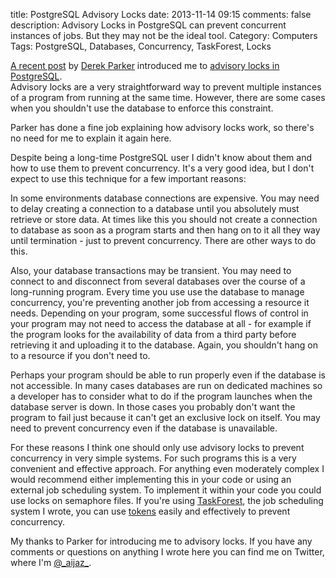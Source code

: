 title: PostgreSQL Advisory Locks
date: 2013-11-14 09:15
comments: false
description: Advisory Locks in PostgreSQL can prevent concurrent instances of jobs.  But they may not be the ideal tool. 
Category: Computers
Tags: PostgreSQL, Databases, Concurrency, TaskForest, Locks

[A recent post](http://hashrocket.com/blog/posts/advisory-locks-in-postgres) by
[Derek Parker](http://hashrocket.com/blog/rocketeers/derek-parker) introduced me to 
[advisory locks in PostgreSQL](http://www.postgresql.org/docs/9.2/static/explicit-locking.html#ADVISORY-LOCKS).  
Advisory locks are a very straightforward way to prevent multiple instances of a program from running at the same
time.  However, there are some cases when you shouldn't use the database to enforce this constraint. 

<!-- more -->

Parker has done a fine job explaining how advisory locks work, so there's no need for me to explain it again here.

Despite being a long-time PostgreSQL user I didn't know about them and how to use them to prevent concurrency.
It's a very good idea, but I don't expect to use this technique for a few important reasons: 

In some environments database connections are expensive.  You may need to 
delay creating a connection to a database until you absolutely must retrieve or store data.  At times like this 
you should not create a connection to database as soon as a program starts and then hang on to it all they way 
until termination - just to prevent concurrency.  There are other ways to do this.  

Also, your database transactions may be transient.  You may need to connect to and disconnect from 
several databases over the course of a 
long-running program.  Every time you use use the database to manage concurrency, you're preventing another job
from accessing a resource it needs.  Depending on your program, some successful flows of control in your program
may not need to access the database at all - for example if the program looks for the availability of data
from a third party before retrieving it and uploading it to the database.  Again, you shouldn't hang on to a resource if you don't need to.

Perhaps your program should be able to run properly even if the database is not accessible.  In many cases 
databases are run on dedicated machines so a developer has to consider what to do if the program launches when the 
database server is down.  In those cases you probably don't want the program to fail just because it can't get an 
exclusive lock on itself.  You may need to prevent concurrency even if the database is unavailable.

For these reasons I think one should only use advisory locks to prevent concurrency in very simple systems.  For 
such programs this is a very convenient and effective approach.  For anything even moderately complex I would 
recommend either implementing this in your code or using an external job scheduling system.  To implement it within
your code you could use locks on semaphore files.  If you're using 
[TaskForest](http://www.taskforest.com), the job scheduling system I wrote, you can use
[tokens](http://www.taskforest.com/docs/tokens.html) easily and effectively to prevent concurrency.

My thanks to Parker for introducing me to advisory locks.  If you have any comments or questions on 
anything I wrote here you can find me on Twitter, where I'm [@\_aijaz\_](http://twitter.com/_aijaz_).
